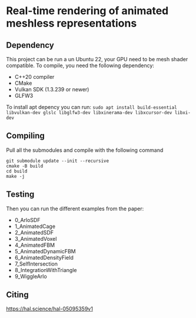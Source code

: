 # Real-time rendering of animated meshless representations


## Dependency
This project can be run a un Ubuntu 22, your GPU need to be mesh shader compatible. To compile, you need the following dependency:
+ C++20 compiler
+ CMake
+ Vulkan SDK (1.3.239 or newer)
+ GLFW3

To install apt depency you can run: `sudo apt install build-essential libvulkan-dev glslc libglfw3-dev libxinerama-dev libxcursor-dev libxi-dev`


## Compiling 

Pull all the submodules and compile with the following command
```
git submodule update --init --recursive
cmake -B build
cd build
make -j
```

## Testing

Then you can run the different examples from the paper:
+ 0_ArloSDF
+ 1_AnimatedCage
+ 2_AnimatedSDF
+ 3_AnimatedVoxel
+ 4_AnimatedFBM
+ 5_AnimatedDynamicFBM
+ 6_AnimatedDensityField
+ 7_SelfIntersection
+ 8_IntegrationWithTriangle
+ 9_WiggleArlo

## Citing

https://hal.science/hal-05095359v1
